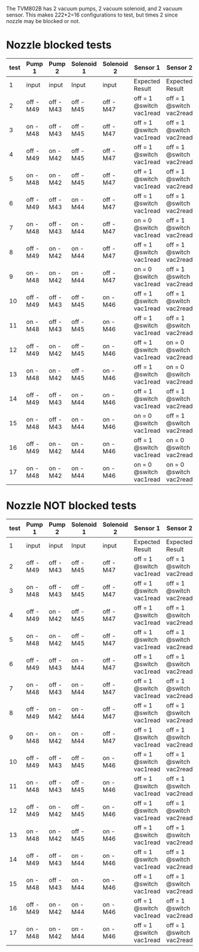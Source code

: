 The TVM802B has 2 vacuum pumps, 2 vacuum solenoid, and 2 vacuum sensor.
This makes 2*2*2*2=16 configurations to test, but times 2 since nozzle may be blocked or not.

# Nozzle blocked tests

| test | Pump 1    | Pump 2    | Solenoid 1 | Solenoid 2 | Sensor 1                 | Sensor 2                 | Result |
| ---  | ---       | ---       | ---        | ---        | ---                      | ---                      | ---    |
|   1  | input     | input     | Input      | input      | Expected Result          | Expected Result          |        |
|   2  | off - M49 | off - M43 |  off - M45 | off - M47  | off = 1 @switch vac1read | off = 1 @switch vac2read |        |
|   3  | on  - M48 | off - M43 |  off - M45 | off - M47  | off = 1 @switch vac1read | off = 1 @switch vac2read |        |
|   4  | off - M49 | on  - M42 |  off - M45 | off - M47  | off = 1 @switch vac1read | off = 1 @switch vac2read |        |
|   5  | on  - M48 | on  - M42 |  off - M45 | off - M47  | off = 1 @switch vac1read | off = 1 @switch vac2read |        |
|   6  | off - M49 | off - M43 |  on -  M44 | off - M47  | off = 1 @switch vac1read | off = 1 @switch vac2read |        |
|   7  | on  - M48 | off - M43 |  on -  M44 | off - M47  | on  = 0 @switch vac1read | off = 1 @switch vac2read |        |
|   8  | off - M49 | on  - M42 |  on -  M44 | off - M47  | off = 1 @switch vac1read | off = 1 @switch vac2read |        |
|   9  | on  - M48 | on  - M42 |  on -  M44 | off - M47  | on  = 0 @switch vac1read | off = 1 @switch vac2read |        |
|  10  | off - M49 | off - M43 |  off - M45 | on  - M46  | off = 1 @switch vac1read | off = 1 @switch vac2read |        |
|  11  | on  - M48 | off - M43 |  off - M45 | on  - M46  | off = 1 @switch vac1read | off = 1 @switch vac2read |        |
|  12  | off - M49 | on  - M42 |  off - M45 | on  - M46  | off = 1 @switch vac1read | on = 0  @switch vac2read |        |
|  13  | on  - M48 | on  - M42 |  off - M45 | on  - M46  | off = 1 @switch vac1read | on = 0  @switch vac2read |        |
|  14  | off - M49 | off - M43 |  on -  M44 | on  - M46  | off = 1 @switch vac1read | off = 1 @switch vac2read |        |
|  15  | on  - M48 | off - M43 |  on -  M44 | on  - M46  | on  = 0 @switch vac1read | off = 1 @switch vac2read |        |
|  16  | off - M49 | on  - M42 |  on -  M44 | on  - M46  | off = 1 @switch vac1read | on = 0  @switch vac2read |        |
|  17  | on  - M48 | on  - M42 |  on -  M44 | on  - M46  | on  = 0 @switch vac1read | on = 0  @switch vac2read |        |

# Nozzle NOT blocked tests

| test | Pump 1    | Pump 2    | Solenoid 1 | Solenoid 2 | Sensor 1                 | Sensor 2                 | Result |
| ---  | ---       | ---       | ---        | ---        | ---                      | ---                      | ---    |
|   1  | input     | input     | Input      | input      | Expected Result          | Expected Result          |        |
|   2  | off - M49 | off - M43 |  off - M45 | off - M47  | off = 1 @switch vac1read | off = 1 @switch vac2read |        |
|   3  | on  - M48 | off - M43 |  off - M45 | off - M47  | off = 1 @switch vac1read | off = 1 @switch vac2read |        |
|   4  | off - M49 | on  - M42 |  off - M45 | off - M47  | off = 1 @switch vac1read | off = 1 @switch vac2read |        |
|   5  | on  - M48 | on  - M42 |  off - M45 | off - M47  | off = 1 @switch vac1read | off = 1 @switch vac2read |        |
|   6  | off - M49 | off - M43 |  on -  M44 | off - M47  | off = 1 @switch vac1read | off = 1 @switch vac2read |        |
|   7  | on  - M48 | off - M43 |  on -  M44 | off - M47  | off = 1 @switch vac1read | off = 1 @switch vac2read |        |
|   8  | off - M49 | on  - M42 |  on -  M44 | off - M47  | off = 1 @switch vac1read | off = 1 @switch vac2read |        |
|   9  | on  - M48 | on  - M42 |  on -  M44 | off - M47  | off = 1 @switch vac1read | off = 1 @switch vac2read |        |
|  10  | off - M49 | off - M43 |  off - M45 | on  - M46  | off = 1 @switch vac1read | off = 1 @switch vac2read |        |
|  11  | on  - M48 | off - M43 |  off - M45 | on  - M46  | off = 1 @switch vac1read | off = 1 @switch vac2read |        |
|  12  | off - M49 | on  - M42 |  off - M45 | on  - M46  | off = 1 @switch vac1read | off = 1 @switch vac2read |        |
|  13  | on  - M48 | on  - M42 |  off - M45 | on  - M46  | off = 1 @switch vac1read | off = 1 @switch vac2read |        |
|  14  | off - M49 | off - M43 |  on -  M44 | on  - M46  | off = 1 @switch vac1read | off = 1 @switch vac2read |        |
|  15  | on  - M48 | off - M43 |  on -  M44 | on  - M46  | off = 1 @switch vac1read | off = 1 @switch vac2read |        |
|  16  | off - M49 | on  - M42 |  on -  M44 | on  - M46  | off = 1 @switch vac1read | off = 1 @switch vac2read |        |
|  17  | on  - M48 | on  - M42 |  on -  M44 | on  - M46  | off = 1 @switch vac1read | off = 1 @switch vac2read |        |